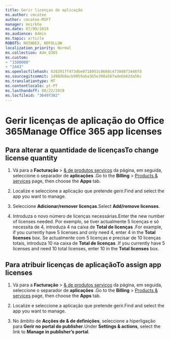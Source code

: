 ```yaml
---
title: Gerir licenças de aplicação
ms.author: cmcatee
author: cmcatee-MSFT
manager: mnirkhe
ms.date: 07/09/2019
ms.audience: Admin
ms.topic: article
ROBOTS: NOINDEX, NOFOLLOW
localization_priority: Normal
ms.collection: Adm_O365
ms.custom:
- "1500008"
- "2443"
ms.openlocfilehash: 0282917f473dbe0718953c8668c4730d8f3448fd
ms.sourcegitcommit: 1d98db8acb9959aba3b5e308a567ade6b62da56c
ms.translationtype: MT
ms.contentlocale: pt-PT
ms.lasthandoff: 08/22/2019
ms.locfileid: "36497382"
---
```

# <a name="manage-office-365-app-licenses"></a><span data-ttu-id="bb833-102">Gerir licenças de aplicação do Office 365</span><span class="sxs-lookup"><span data-stu-id="bb833-102">Manage Office 365 app licenses</span></span>

## <a name="to-change-license-quantity"></a><span data-ttu-id="bb833-103">Para alterar a quantidade de licenças</span><span class="sxs-lookup"><span data-stu-id="bb833-103">To change license quantity</span></span>

1. <span data-ttu-id="bb833-104">Vá para a **Facturação** > [& de produtos serviços](https://go.microsoft.com/fwlink/p/?linkid=842054) da página, em seguida, seleccione o separador de **aplicações** .</span><span class="sxs-lookup"><span data-stu-id="bb833-104">Go to the **Billing** > [Products & services](https://go.microsoft.com/fwlink/p/?linkid=842054) page, then choose the **Apps** tab.</span></span>

2. <span data-ttu-id="bb833-105">Localize e seleccione a aplicação que pretende gerir.</span><span class="sxs-lookup"><span data-stu-id="bb833-105">Find and select the app you want to manage.</span></span>  

3. <span data-ttu-id="bb833-106">Seleccione **Adicionar/remover licenças**.</span><span class="sxs-lookup"><span data-stu-id="bb833-106">Select **Add/remove licenses**.</span></span>

4. <span data-ttu-id="bb833-107">Introduza o novo número de licenças necessárias.</span><span class="sxs-lookup"><span data-stu-id="bb833-107">Enter the new number of licenses needed.</span></span> <span data-ttu-id="bb833-108">Por exemplo, se tiver actualmente 5 licenças e só necessita de 4, introduza 4 na caixa de **Total de licenças** .</span><span class="sxs-lookup"><span data-stu-id="bb833-108">For example, if you currently have 5 licenses and only need 4, enter 4 in the **Total licenses** box.</span></span> <span data-ttu-id="bb833-109">Se actualmente com 5 licenças e precisar de 10 licenças totais, introduza 10 na caixa de **Total de licenças** .</span><span class="sxs-lookup"><span data-stu-id="bb833-109">If you currently have 5 licenses and need 10 total licenses, enter 10 in the **Total licenses** box.</span></span>

## <a name="to-assign-app-licenses"></a><span data-ttu-id="bb833-110">Para atribuir licenças de aplicação</span><span class="sxs-lookup"><span data-stu-id="bb833-110">To assign app licenses</span></span>

1. <span data-ttu-id="bb833-111">Vá para a **Facturação** > [& de produtos serviços](https://go.microsoft.com/fwlink/p/?linkid=842054) da página, em seguida, seleccione o separador de **aplicações** .</span><span class="sxs-lookup"><span data-stu-id="bb833-111">Go to the **Billing** > [Products & services](https://go.microsoft.com/fwlink/p/?linkid=842054) page, then choose the **Apps** tab.</span></span>

2. <span data-ttu-id="bb833-112">Localize e seleccione a aplicação que pretende gerir.</span><span class="sxs-lookup"><span data-stu-id="bb833-112">Find and select the app you want to manage.</span></span>  

3. <span data-ttu-id="bb833-113">No âmbito de **Acções de & de definições**, seleccione a hiperligação para **Gerir no portal do publisher**.</span><span class="sxs-lookup"><span data-stu-id="bb833-113">Under **Settings & actions**, select the link to **Manage in publisher’s portal**.</span></span>